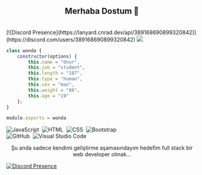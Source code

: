 <h2 align="center">Merhaba Dostum 👋</h2>
<br>
[![Discord Presence](https://lanyard.cnrad.dev/api/389168690899320842)](https://discord.com/users/389168690899320842)



<img src="https://komarev.com/ghpvc/?username=wondajs&color=blue"/>






```js
class wonda {
    constructor(options) {
        this.name = "Onur",
        this.job = "student",
        this.length = "187",
        this.type = "human",
        this.sex = "man",
        this.weight = "86",
        this.age = "19"
    };
}

module.exports = wonda
```


![JavaScript](https://img.shields.io/badge/-JavaScript-05122A?style=flat&logo=javascript)&nbsp;
![HTML](https://img.shields.io/badge/-HTML-05122A?style=flat&logo=HTML5)&nbsp;
![CSS](https://img.shields.io/badge/-CSS-05122A?style=flat&logo=CSS3&logoColor=1572B6)&nbsp;
![Bootstrap](https://img.shields.io/badge/-Bootstrap-05122A?style=flat&logo=bootstrap&logoColor=563D7C)\
![GitHub](https://img.shields.io/badge/-GitHub-05122A?style=flat&logo=github)&nbsp;
![Visual Studio Code](https://img.shields.io/badge/-Visual%20Studio%20Code-05122A?style=flat&logo=visual-studio-code&logoColor=007ACC)&nbsp;
</br>
<p align="center">Şu anda sadece kendimi geliştirme aşamasındayım hedefim full stack bir web developer olmak...</p>







[![Discord Presence](https://lanyard.cnrad.dev/api/389168690899320842)](https://discord.com/users/389168690899320842)

<br>

